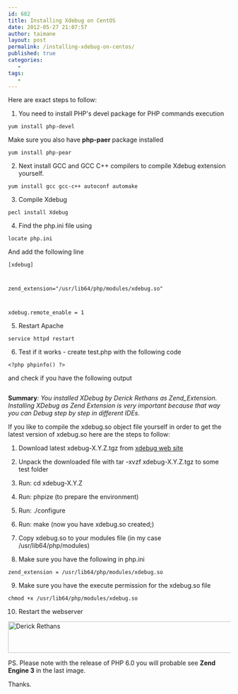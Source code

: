 ```yaml
---
id: 682
title: Installing Xdebug on CentOS
date: 2012-05-27 21:07:57
author: taimane
layout: post
permalink: /installing-xdebug-on-centos/
published: true
categories:
   -
tags:
   -
---
```

Here are exact steps to follow:


1. You need to install PHP's devel package for PHP commands execution

<code>yum install php-devel</code>

Make sure you also have <strong>php-paer</strong> package installed

<code>yum install php-pear</code>



2. Next install GCC and GCC C++ compilers to compile Xdebug extension yourself.

<code>yum install gcc gcc-c++ autoconf automake</code>



3. Compile Xdebug

<code>pecl install Xdebug</code>



4. Find the php.ini file using

<code>locate php.ini</code>



And add the following line



<code>[xdebug]

zend_extension="/usr/lib64/php/modules/xdebug.so"

xdebug.remote_enable = 1 </code>



5. Restart Apache

<code>service httpd restart</code>



6. Test if it works - create test.php with the following code



<code>&lt;?php phpinfo() ?&gt;</code>

and check if you have the following output



<a href="//programming-review.com/wp-content/uploads/2012/05/xdebug.png"><img class="alignnone size-full wp-image-683" title="xdebug" src="//programming-review.com/wp-content/uploads/2012/05/xdebug.png" alt="" /></a>



<strong>Summary</strong><em>: You installed XDebug by Derick Rethans as Zend_Extension. Installing XDebug as Zend Extension is very important because that way you can Debug step by step in different IDEs.</em>



If you like to compile the xdebug.so object file yourself in order to get the latest version of xdebug.so here are the steps to follow:



1. Download latest xdebug-X.Y.Z.tgz from <a title="XDebug download web site" href="https://xdebug.org/download.php">xdebug web site</a>



2. Unpack the downloaded file with tar -xvzf xdebug-X.Y.Z.tgz to some test folder



3. Run: cd xdebug-X.Y.Z



4. Run: phpize (to prepare the environment)



5. Run: ./configure



6. Run: make (now you have xdebug.so created;)



7. Copy xdebug.so to your modules file (in my case /usr/lib64/php/modules)



8. Make sure you have the following in php.ini

<code>zend_extension = /usr/lib64/php/modules/xdebug.so</code>



9. Make sure you have the execute permission for the xdebug.so file

<code>chmod +x /usr/lib64/php/modules/xdebug.so </code>



10. Restart the webserver



<img class="size-full wp-image-2718 alignnone" src="//programming-review.com/wp-content/uploads/2012/05/Derick-Rethans.png" alt="Derick Rethans" width="537" height="71" />



PS. Please note with the release of PHP 6.0 you will probable see <strong>Zend Engine 3</strong> in the last image.



Thanks.



  

